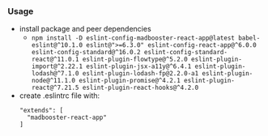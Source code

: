 ### Usage
* install package and peer dependencies
  * `npm install -D eslint-config-madbooster-react-app@latest babel-eslint@^10.1.0 eslint@">=6.3.0" eslint-config-react-app@^6.0.0 eslint-config-standard@^16.0.2 eslint-config-standard-react@^11.0.1 eslint-plugin-flowtype@^5.2.0 eslint-plugin-import@^2.22.1 eslint-plugin-jsx-a11y@^6.4.1 eslint-plugin-lodash@^7.1.0 eslint-plugin-lodash-fp@2.2.0-a1 eslint-plugin-node@^11.1.0 eslint-plugin-promise@^4.2.1 eslint-plugin-react@^7.21.5 eslint-plugin-react-hooks@^4.2.0`
* create .eslintrc file with:
  ```
  "extends": [
    "madbooster-react-app"
  ]
  ```